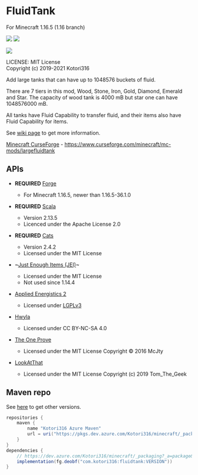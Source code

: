 # FluidTank

For Minecraft 1.16.5 (1.16 branch)

[![](http://cf.way2muchnoise.eu/versions/largefluidtank.svg)][CurseForge]
[![](http://cf.way2muchnoise.eu/full_largefluidtank_downloads.svg)][CurseForge]

[![](https://github.com/Kotori316/FluidTank/workflows/Java%20CI/badge.svg)](https://github.com/Kotori316/FluidTank/actions)

[CurseForge]: [https://www.curseforge.com/minecraft/mc-mods/largefluidtank]

LICENSE: MIT License  
Copyright (c) 2019-2021 Kotori316

Add large tanks that can have up to 1048576 buckets of fluid.

There are 7 tiers in this mod, Wood, Stone, Iron, Gold, Diamond, Emerald and Star. The capacity of wood tank is 4000 mB
but star one can have 1048576000 mB.

All tanks have Fluid Capability to transfer fluid, and their items also have Fluid Capability for items.

See [wiki page](https://github.com/Kotori316/FluidTank/wiki) to get more information.

[Minecraft CurseForge][CurseForge] - https://www.curseforge.com/minecraft/mc-mods/largefluidtank

## APIs

* **REQUIRED** [Forge](https://github.com/MinecraftForge/MinecraftForge)
  * For Minecraft 1.16.5, newer than 1.16.5-36.1.0

* **REQUIRED** [Scala](https://github.com/scala/scala)
  * Version 2.13.5
  * Licenced under the Apache License 2.0

* **REQUIRED** [Cats](https://github.com/typelevel/cats)
  * Version 2.4.2
  * Licensed under the MIT License

* ~[Just Enough Items (JEI)](https://github.com/mezz/JustEnoughItems)~
  * Licensed under the MIT License
  * Not used since 1.14.4

* [Applied Energistics 2](https://github.com/AppliedEnergistics/Applied-Energistics-2)
  * Licensed under [LGPLv3](https://github.com/AppliedEnergistics/Applied-Energistics-2#license)

* [Hwyla](https://github.com/TehNut/HWYLA/tree/1.16_forge)
  * Licensed under CC BY-NC-SA 4.0

* [The One Prove](https://github.com/McJtyMods/TheOneProbe/tree/1.16)
  * Licensed under the MIT License Copyright © 2016 McJty

* [LookAtThat](https://github.com/Geek202/LookAtThat)
  * Licensed under the MIT License Copyright (c) 2019 Tom_The_Geek

## Maven repo

See [here](https://dev.azure.com/Kotori316/minecraft/_packaging?_a=package&feed=mods%40Local&package=com.kotori316%3Afluidtank&protocolType=maven&view=versions)
to get other versions.

```groovy
repositories {
    maven {
        name "Kotori316 Azure Maven"
        url = uri("https://pkgs.dev.azure.com/Kotori316/minecraft/_packaging/mods/maven/v1")
    }
}
dependencies {
    // https://dev.azure.com/Kotori316/minecraft/_packaging?_a=package&feed=mods%40Local&package=com.kotori316%3Afluidtank&protocolType=maven&view=versions
    implementation(fg.deobf("com.kotori316:fluidtank:VERSION"))
}
```
